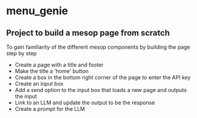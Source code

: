 # menu_genie

## Project to build a mesop page from scratch

To gain familiarity of the different mesop components by building the page step by step

- Create a page with a title and footer
- Make the title a 'home' button
- Create a box in the bottom right corner of the page to enter the API key
- Create an input box
- Add a send option to the input box that loads a new page and outputs the input
- Link to an LLM and update the output to be the response
- Create a prompt for the LLM